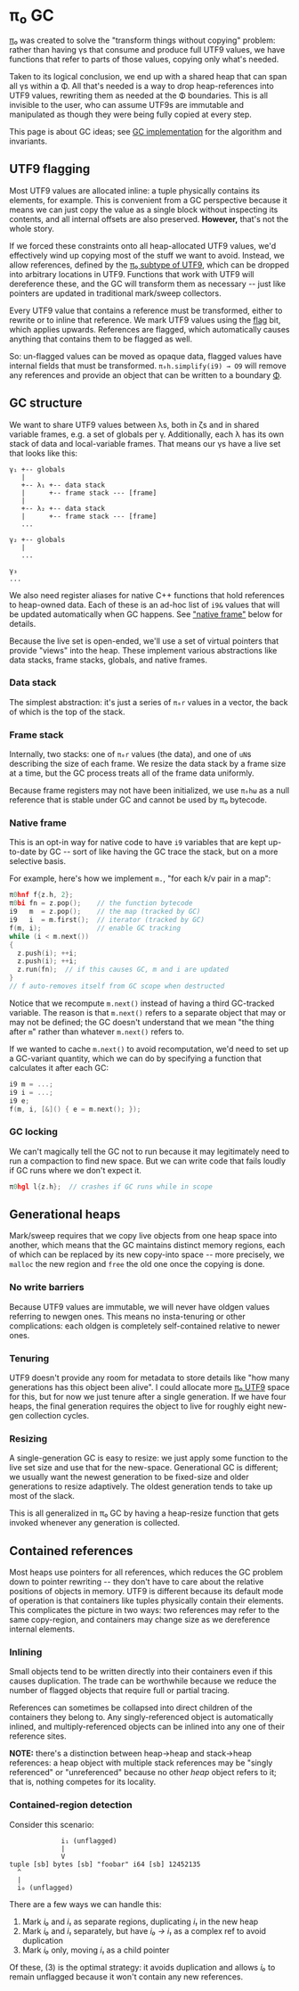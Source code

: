 # π₀ GC
[π₀](pi0.md) was created to solve the "transform things without copying" problem: rather than having γs that consume and produce full UTF9 values, we have functions that refer to parts of those values, copying only what's needed.

Taken to its logical conclusion, we end up with a shared heap that can span all γs within a Φ. All that's needed is a way to drop heap-references into UTF9 values, rewriting them as needed at the Φ boundaries. This is all invisible to the user, who can assume UTF9s are immutable and manipulated as though they were being fully copied at every step.

This page is about GC ideas; see [GC implementation](pi0-gc-impl.md) for the algorithm and invariants.


## UTF9 flagging
Most UTF9 values are allocated inline: a tuple physically contains its elements, for example. This is convenient from a GC perspective because it means we can just copy the value as a single block without inspecting its contents, and all internal offsets are also preserved. **However,** that's not the whole story.

If we forced these constraints onto all heap-allocated UTF9 values, we'd effectively wind up copying most of the stuff we want to avoid. Instead, we allow references, defined by the [π₀ subtype of UTF9](pi0-utf9.md), which can be dropped into arbitrary locations in UTF9. Functions that work with UTF9 will dereference these, and the GC will transform them as necessary -- just like pointers are updated in traditional mark/sweep collectors.

Every UTF9 value that contains a reference must be transformed, either to rewrite or to inline that reference. We mark UTF9 values using the [flag](utf9.md#flags) bit, which applies upwards. References are flagged, which automatically causes anything that contains them to be flagged as well.

So: un-flagged values can be moved as opaque data, flagged values have internal fields that must be transformed. `π₀h.simplify(i9) → O9` will remove any references and provide an object that can be written to a boundary [Φ](Phi.md).


## GC structure
We want to share UTF9 values between λs, both in ζs and in shared variable frames, e.g. a set of globals per γ. Additionally, each λ has its own stack of data and local-variable frames. That means our γs have a live set that looks like this:

```
γ₁ +-- globals
   |
   +-- λ₁ +-- data stack
   |      +-- frame stack --- [frame]
   |
   +-- λ₂ +-- data stack
   |      +-- frame stack --- [frame]
   ...

γ₂ +-- globals
   |
   ...

γ₃
...
```

We also need register aliases for native C++ functions that hold references to heap-owned data. Each of these is an ad-hoc list of `i9&` values that will be updated automatically when GC happens. See ["native frame"](#native-frame) below for details.

Because the live set is open-ended, we'll use a set of virtual pointers that provide "views" into the heap. These implement various abstractions like data stacks, frame stacks, globals, and native frames.


### Data stack
The simplest abstraction: it's just a series of `π₀r` values in a vector, the back of which is the top of the stack.


### Frame stack
Internally, two stacks: one of `π₀r` values (the data), and one of `uN`s describing the size of each frame. We resize the data stack by a frame size at a time, but the GC process treats all of the frame data uniformly.

Because frame registers may not have been initialized, we use `π₀hω` as a null reference that is stable under GC and cannot be used by π₀ bytecode.


### Native frame
This is an opt-in way for native code to have `i9` variables that are kept up-to-date by GC -- sort of like having the GC trace the stack, but on a more selective basis.

For example, here's how we implement `m.`, "for each k/v pair in a map":

```cpp
π0hnf f{z.h, 2};
π0bi fn = z.pop();    // the function bytecode
i9   m  = z.pop();    // the map (tracked by GC)
i9   i  = m.first();  // iterator (tracked by GC)
f(m, i);              // enable GC tracking
while (i < m.next())
{
  z.push(i); ++i;
  z.push(i); ++i;
  z.run(fn);  // if this causes GC, m and i are updated
}
// f auto-removes itself from GC scope when destructed
```

Notice that we recompute `m.next()` instead of having a third GC-tracked variable. The reason is that `m.next()` refers to a separate object that may or may not be defined; the GC doesn't understand that we mean "the thing after `m`" rather than whatever `m.next()` refers to.

If we wanted to cache `m.next()` to avoid recomputation, we'd need to set up a GC-variant quantity, which we can do by specifying a function that calculates it after each GC:

```cpp
i9 m = ...;
i9 i = ...;
i9 e;
f(m, i, [&]() { e = m.next(); });
```


### GC locking
We can't magically tell the GC not to run because it may legitimately need to run a compaction to find new space. But we can write code that fails loudly if GC runs where we don't expect it.

```cpp
π0hgl l{z.h};  // crashes if GC runs while in scope
```


## Generational heaps
Mark/sweep requires that we copy live objects from one heap space into another, which means that the GC maintains distinct memory regions, each of which can be replaced by its new copy-into space -- more precisely, we `malloc` the new region and `free` the old one once the copying is done.


### No write barriers
Because UTF9 values are immutable, we will never have oldgen values referring to newgen ones. This means no insta-tenuring or other complications: each oldgen is completely self-contained relative to newer ones.


### Tenuring
UTF9 doesn't provide any room for metadata to store details like "how many generations has this object been alive". I could allocate more [π₀ UTF9](pi0-utf9.md) space for this, but for now we just tenure after a single generation. If we have four heaps, the final generation requires the object to live for roughly eight new-gen collection cycles.


### Resizing
A single-generation GC is easy to resize: we just apply some function to the live set size and use that for the new-space. Generational GC is different; we usually want the newest generation to be fixed-size and older generations to resize adaptively. The oldest generation tends to take up most of the slack.

This is all generalized in π₀ GC by having a heap-resize function that gets invoked whenever any generation is collected.


## Contained references
Most heaps use pointers for all references, which reduces the GC problem down to pointer rewriting -- they don't have to care about the relative positions of objects in memory. UTF9 is different because its default mode of operation is that containers like tuples physically contain their elements. This complicates the picture in two ways: two references may refer to the same copy-region, and containers may change size as we dereference internal elements.


### Inlining
Small objects tend to be written directly into their containers even if this causes duplication. The trade can be worthwhile because we reduce the number of flagged objects that require full or partial tracing.

References can sometimes be collapsed into direct children of the containers they belong to. Any singly-referenced object is automatically inlined, and multiply-referenced objects can be inlined into any one of their reference sites.

**NOTE:** there's a distinction between heap→heap and stack→heap references: a heap object with multiple stack references may be "singly referenced" or "unreferenced" because no other _heap_ object refers to it; that is, nothing competes for its locality.


### Contained-region detection
Consider this scenario:

```
             i₁ (unflagged)
             |
             V
tuple [sb] bytes [sb] "foobar" i64 [sb] 12452135
  ^
  |
  i₀ (unflagged)
```

There are a few ways we can handle this:

1. Mark _i₀_ and _i₁_ as separate regions, duplicating _i₁_ in the new heap
2. Mark _i₀_ and _i₁_ separately, but have _i₀ → i₁_ as a complex ref to avoid duplication
3. Mark _i₀_ only, moving _i₁_ as a child pointer

Of these, (3) is the optimal strategy: it avoids duplication and allows _i₀_ to remain unflagged because it won't contain any new references.

